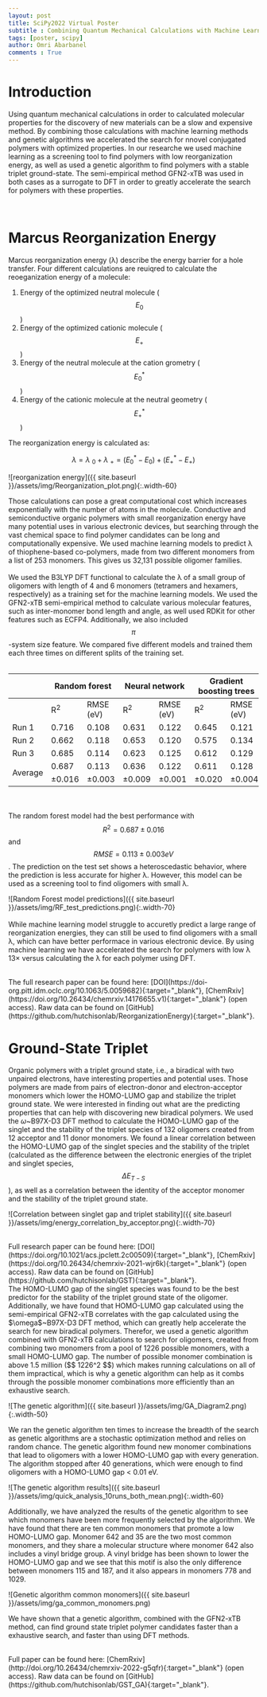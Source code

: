 ```yaml
---
layout: post
title: SciPy2022 Virtual Poster
subtitle : Combining Quantum Mechanical Calculations with Machine Learning and Genetic Algorithms for the Design of Better Materials
tags: [poster, scipy]
author: Omri Abarbanel
comments : True
---
```


# Introduction

Using quantum mechanical calculations in order to calculated molecular properties for the discovery of new materials can be a slow and expensive method.
By combining those calculations with machine learning methods and genetic algorithms we accelerated the search for nnovel conjugated polymers with optimized properties. In our researche we used machine learning as a screening tool to find polymers with low reorganization energy, as well as used a genetic algorithm to find polymers with a stable triplet ground-state. The semi-empirical method GFN2-xTB was used in both cases as a surrogate to DFT in order to greatly accelerate the search for polymers with these properties.

<br>

# Marcus Reorganization Energy

Marcus reorganization energy (λ) describe the energy barrier for a hole transfer. Four different calculations are reuiqred to calculate the reoeganization energy of a molecule:
1. Energy of the optimized neutral molecule ($$ E_0 $$)
2. Energy of the optimized cationic molecule ($$ E_+ $$)
3. Energy of the neutral molecule at the cation grometry ($$ E_0^* $$)
4. Energy of the cationic molecule at the neutral geometry ($$ E_+^* $$)

The reorganization energy is calculated as:

$$ \lambda = \lambda~_0 + \lambda~_+ = (E_0^* - E_0) + (E_+^* - E_+) $$

![reorganization energy]({{ site.baseurl }}/assets/img/Reorganization_plot.png){:.width-60}

Those calculations can pose a great computational cost which increases exponentially with the number of atoms in the molecule.
Conductive and semiconductive organic polymers with small reorganization energy have many potential uses in various electronic devices, but searching through the vast chemical space to find polymer candidates can be long and computationally expensive. We used machine learning models to predict λ of thiophene-based co-polymers, made from two different monomers from a list of 253 monomers. This gives us 32,131 possible oligomer families. 
<br><br>
We used the B3LYP DFT functional to calculate the λ of a small group of oligomers with length of 4 and 6 monomers (tetramers and hexamers, respectively) as a training set for the machine learning models. We used the GFN2-xTB semi-empirical method to calculate various molecular features, such as inter-monomer bond length and angle, as well used RDKit for other features such as ECFP4. Additionally, we also included $$ \pi $$-system size feature. We compared five different models and trained them each three times on different splits of the training set.
<br><br>

<div class="tg-wrap"><table class="tg">

<thead>
  <tr>
    <th class="tg-mjbh"></th>
    <th class="tg-exbr" colspan="2">Random forest</th>
    <th class="tg-exbr" colspan="2">Neural network</th>
    <th class="tg-exbr" colspan="2">Gradient boosting trees</th>
    <th class="tg-exbr" colspan="2">Ridge regression</th>
    <th class="tg-exbr" colspan="2">Kernel ridge regression</th>
  </tr>
</thead>
<tbody>
  <tr>
    <td class="tg-73a0"></td>
    <td class="tg-zodg">R<sup>2</sup></td>
    <td class="tg-zodg">RMSE (eV)</td>
    <td class="tg-zodg">R<sup>2</sup></td>
    <td class="tg-zodg">RMSE (eV)</td>
    <td class="tg-zodg">R<sup>2</sup></td>
    <td class="tg-zodg">RMSE (eV)</td>
    <td class="tg-zodg">R<sup>2</sup></td>
    <td class="tg-zodg">RMSE (eV)</td>
    <td class="tg-zodg">R<sup>2</sup></td>
    <td class="tg-zodg">RMSE (eV)</td>
  </tr>
  <tr>
    <td class="tg-3s8j">Run 1</td>
    <td class="tg-73a0">0.716</td>
    <td class="tg-73a0">0.108</td>
    <td class="tg-73a0">0.631</td>
    <td class="tg-73a0">0.122</td>
    <td class="tg-73a0">0.645</td>
    <td class="tg-73a0">0.121</td>
    <td class="tg-73a0">0.655</td>
    <td class="tg-73a0">0.118</td>
    <td class="tg-73a0">0.683</td>
    <td class="tg-73a0">0.113</td>
  </tr>
  <tr>
    <td class="tg-3s8j">Run 2</td>
    <td class="tg-73a0">0.662</td>
    <td class="tg-73a0">0.118</td>
    <td class="tg-73a0">0.653</td>
    <td class="tg-73a0">0.120</td>
    <td class="tg-73a0">0.575</td>
    <td class="tg-73a0">0.134</td>
    <td class="tg-73a0">0.644</td>
    <td class="tg-73a0">0.121</td>
    <td class="tg-73a0">0.680</td>
    <td class="tg-73a0">0.115</td>
  </tr>
  <tr>
    <td class="tg-3s8j">Run 3</td>
    <td class="tg-73a0">0.685</td>
    <td class="tg-73a0">0.114</td>
    <td class="tg-73a0">0.623</td>
    <td class="tg-73a0">0.125</td>
    <td class="tg-73a0">0.612</td>
    <td class="tg-73a0">0.129</td>
    <td class="tg-73a0">0.666</td>
    <td class="tg-73a0">0.117</td>
    <td class="tg-73a0">0.686</td>
    <td class="tg-73a0">0.114</td>
  </tr>
  <tr>
    <td class="tg-1fks" rowspan="2">Average</td>
    <td class="tg-77x5">0.687</td>
    <td class="tg-77x5">0.113</td>
    <td class="tg-77x5">0.636</td>
    <td class="tg-77x5">0.122</td>
    <td class="tg-77x5">0.611</td>
    <td class="tg-77x5">0.128</td>
    <td class="tg-77x5">0.655</td>
    <td class="tg-77x5">0.119</td>
    <td class="tg-77x5">0.683</td>
    <td class="tg-77x5">0.114</td>
  </tr>
  <tr>
    <td class="tg-77x5">±0.016</td>
    <td class="tg-77x5">±0.003</td>
    <td class="tg-77x5">±0.009</td>
    <td class="tg-77x5">±0.001</td>
    <td class="tg-77x5">±0.020</td>
    <td class="tg-77x5">±0.004</td>
    <td class="tg-77x5">±0.006</td>
    <td class="tg-77x5">±0.001</td>
    <td class="tg-77x5">±0.002</td>
    <td class="tg-77x5">±0.001</td>
  </tr>
</tbody>
</table></div>

<br><br>
The random forest model had the best performance with $$ R^2 = 0.687 ± 0.016 $$ and $$ RMSE = 0.113 ± 0.003 eV$$. The prediction on the test set shows a heteroscedastic behavior, where the prediction is less accurate for higher λ. However, this model can be used as a screening tool to find oligomers with small λ. 

![Random Forest model predictions]({{ site.baseurl }}/assets/img/RF_test_predictions.png){:.width-70}
<br><br>
While machine learning model struggle to accuretly predict a large range of reorganization energies, they can still be used to find oligomers with a small λ, which can have better performace in various electronic device. By using machine learning we have accelerated the search for polymers with low λ 13× versus calculating the λ for each polymer using DFT.

<br>
The full research paper can be found here: [DOI](https://doi-org.pitt.idm.oclc.org/10.1063/5.0059682){:target="_blank"}, [ChemRxiv](https://doi.org/10.26434/chemrxiv.14176655.v1){:target="_blank"} (open access). Raw data can be found on [GitHub](https://github.com/hutchisonlab/ReorganizationEnergy){:target="_blank"}.

# Ground-State Triplet

Organic polymers with a triplet ground state, i.e., a biradical with two unpaired electrons, have interesting properties and potential uses. Those polymers are made from pairs of electron-donor and electron-acceptor monomers which lower the HOMO-LUMO gap and stabilize the triplet ground state. We were interested in finding out what are the predicting properties that can help with discovering new biradical polymers. We used the $\omega$~B97X-D3 DFT method to calculate the HOMO-LUMO gap of the singlet and the stability of the triplet species of 132 oligomers created from 12 acceptor and 11 donor monomers. We found a linear correlation between the HOMO-LUMO gap of the singlet species and the stability of the triplet (calculated as the difference between the electronic energies of the triplet and singlet species, $$ \Delta E_{T-S} $$), as well as a correlation between the identity of the acceptor monomer and the stability of the triplet ground state.

![Correlation between singlet gap and triplet stability]({{ site.baseurl }}/assets/img/energy_correlation_by_acceptor.png){:.width-70}

<br>
Full research paper can be found here: [DOI](https://doi.org/10.1021/acs.jpclett.2c00509){:target="_blank"}, [ChemRxiv](https://doi.org/10.26434/chemrxiv-2021-wjr6k){:target="_blank"} (open access). Raw data can be found on [GitHub](https://github.com/hutchisonlab/GST){:target="_blank"}.

<br>
The HOMO-LUMO gap of the singlet species was found to be the best predictor for the stability of the triplet ground state of the oligomer. Additionally, we have found that HOMO-LUMO gap calculated using the semi-empirical GFN2-xTB correlates with the gap calculated using the $\omega$~B97X-D3 DFT method, which can greatly help accelerate the search for new biradical polymers. Therefor, we used a genetic algorithm combined with GFN2-xTB calculations to search for oligomers, created from combining two monomers from a pool of 1226 possible monomers, with a small HOMO-LUMO gap. The number of possible monomer combination is above 1.5 million ($$ 1226^2 $$) which makes running calculations on all of them impractical, which is why a genetic algorithm can help as it combs through the possible monomer combinations more efficiently than an exhaustive search.

![The genetic algorithm]({{ site.baseurl }}/assets/img/GA_Diagram2.png){:.width-50}

We ran the genetic algorithm ten times to increase the breadth of the search as genetic algorithms are a stochastic optimization method and relies on random chance. The genetic algorithm found new monomer combinations that lead to oligomers with a lower HOMO-LUMO gap with every generation. The algorithm stopped after 40 generations, which were enough to find oligomers with a HOMO-LUMO gap < 0.01 eV. 

![The genetic algorithm results]({{ site.baseurl }}/assets/img/quick_analysis_10runs_both_mean.png){:.width-60}

Additionally, we have analyzed the results of the genetic algorithm to see which monomers have been more frequently selected by the algorithm. We have found that there are ten common monomers that promote a low HOMO-LUMO gap. Monomer 642 and 35 are the two most common monomers, and they share a molecular structure where monomer 642 also includes a vinyl bridge group. A vinyl bridge has been shown to lower the HOMO-LUMO gap and we see that this motif is also the only difference between monomers 115 and 187, and it also appears in monomers 778 and 1029. 

![Genetic algorithm common monomers]({{ site.baseurl }}/assets/img/ga_common_monomers.png)

We have shown that a genetic algorithm, combined with the GFN2-xTB method, can find ground state triplet polymer candidates faster than a exhaustive search, and faster than using DFT methods. 

<br>
Full paper can be found here: [ChemRxiv](http://doi.org/10.26434/chemrxiv-2022-g5qfr){:target="_blank"} (open access). Raw data can be found on [GitHub](https://github.com/hutchisonlab/GST_GA){:target="_blank"}.